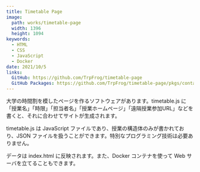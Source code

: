 ```yaml
---
title: Timetable Page
image: 
  path: works/timetable-page
  width: 1396
  height: 1094
keywords:
  - HTML
  - CSS
  - JavaScript
  - Docker
date: 2021/10/5
links:
  GitHub: https://github.com/TrpFrog/timetable-page
  GitHub Packages: https://github.com/TrpFrog/timetable-page/pkgs/container/timetable
---
```


大学の時間割を模したページを作るソフトウェアがあります。timetable.js に「授業名」「時限」「担当者名」「授業ホームページ」「遠隔授業参加URL」などを書くと、それに合わせてサイトが生成されます。

timetable.js は JavaScript ファイルであり、授業の構造体のみが書かれており、JSON ファイルを扱うことができます。特別なプログラミング技術は必要ありません。

データは index.html に反映されます。また、Docker コンテナを使って Web サーバを立てることもできます。

